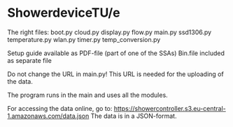 # ShowerdeviceTU/e
The right files:
boot.py
cloud.py
display.py
flow.py
main.py
ssd1306.py
temperature.py
wlan.py
timer.py
temp_conversion.py

Setup guide available as PDF-file (part of one of the SSAs)
Bin.file included as separate file

Do not change the URL in main.py!
This URL is needed for the uploading of the data.

The program runs in the main and uses all the modules. 

For accessing the data online, go to: https://showercontroller.s3.eu-central-1.amazonaws.com/data.json
The data is in a JSON-format.
